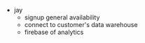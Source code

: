 - jay
	- signup general availability
	- connect to customer's data warehouse
	- firebase of analytics